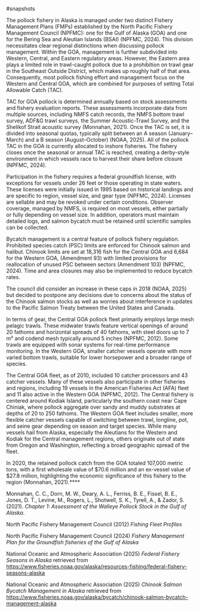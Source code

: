 #snapshots 

The pollock fishery in Alaska is managed under two distinct Fishery Management Plans (FMPs) established by the North Pacific Fishery Management Council (NPFMC): one for the Gulf of Alaska (GOA) and one for the Bering Sea and Aleutian Islands (BSAI) (NPFMC, 2024). This division necessitates clear regional distinctions when discussing pollock management. Within the GOA, management is further subdivided into Western, Central, and Eastern regulatory areas. However, the Eastern area plays a limited role in trawl-caught pollock due to a prohibition on trawl gear in the Southeast Outside District, which makes up roughly half of that area. Consequently, most pollock fishing effort and management focus on the Western and Central GOA, which are combined for purposes of setting Total Allowable Catch (TAC).

TAC for GOA pollock is determined annually based on stock assessments and fishery evaluation reports. These assessments incorporate data from multiple sources, including NMFS catch records, the NMFS bottom trawl survey, ADF&G trawl surveys, the Summer Acoustic-Trawl Survey, and the Shelikof Strait acoustic survey (Monnahan, 2021). Once the TAC is set, it is divided into seasonal quotas, typically split between an A season (January–March) and a B season (August–October) (NOAA, 2025). All of the pollock TAC in the GOA is currently allocated to inshore fisheries. The fishery closes once the seasonal or annual TAC is reached, creating a derby-style environment in which vessels race to harvest their share before closure (NPFMC, 2024).

Participation in the fishery requires a federal groundfish license, with exceptions for vessels under 26 feet or those operating in state waters. These licenses were initially issued in 1995 based on historical landings and are specific to region, vessel size, and gear type (NPFMC, 2024). Licenses are sellable and may be revoked under certain conditions. Observer coverage, managed by NMFS, is required on most vessels, either partially or fully depending on vessel size. In addition, operators must maintain detailed logs, and salmon bycatch must be retained until scientific samples can be collected.

Bycatch management is a central feature of pollock fishery regulation. Prohibited species catch (PSC) limits are enforced for Chinook salmon and halibut. Chinook limits are set at 18,316 fish for the Central GOA and 6,684 for the Western GOA, (Amendment 93) with limited provisions for reallocation of unused PSC between sectors (Amendment 103) (NPFMC, 2024). Time and area closures may also be implemented to reduce bycatch rates.

The council did consider an increase in these caps in 2018 (NOAA, 2025) but decided to postpone any decisions due to concerns about the status of the Chinook salmon stocks as well as worries about interference in updates to the Pacific Salmon Treaty between the United States and Canada. 

In terms of gear, the Central GOA pollock fleet primarily employs large mesh pelagic trawls. These midwater trawls feature vertical openings of around 20 fathoms and horizontal spreads of 40 fathoms, with steel doors up to 7 m² and codend mesh typically around 5 inches (NPFMC, 2012). Some trawls are equipped with sonar systems for real-time performance monitoring. In the Western GOA, smaller catcher vessels operate with more varied bottom trawls, suitable for lower horsepower and a broader range of species.

The Central GOA fleet, as of 2010, included 10 catcher processors and 43 catcher vessels. Many of these vessels also participate in other fisheries and regions, including 19 vessels in the American Fisheries Act (AFA) fleet and 11 also active in the Western GOA (NPFMC, 2012). The Central fishery is centered around Kodiak Island, particularly the southern coast near Cape Chiniak, where pollock aggregate over sandy and muddy substrates at depths of 20 to 250 fathoms. The Western GOA fleet includes smaller, more flexible catcher vessels capable of switching between trawl, longline, pot, and seine gear depending on season and target species. While many vessels hail from Alaska, especially the Aleutians for the Western and Kodiak for the Central management regions, others originate out of state from Oregon and Washington, reflecting a broad geographic spread of the fleet.

In 2020, the retained pollock catch from the GOA totaled 107,000 metric tons, with a first wholesale value of $70.6 million and an ex-vessel value of $27.8 million, highlighting the economic significance of this fishery to the region (Monnahan, 2021).****

Monnahan, C. C., Dorn, M. W., Deary, A. L., Ferriss, B. E., Fissel, B. E., Jones, D. T., Levine, M., Rogers, L., Shotwell, S. K., Tyrell, A., & Zador, S. (2021). _Chapter 1: Assessment of the Walleye Pollock Stock in the Gulf of Alaska_.

North Pacific Fishery Management Council (2012) *Fishing Fleet Profiles*

North Pacific Fishery Management Council (2024) *Fishery Management Plan for the Groundfish fisheries of the Gulf of Alaska*

National Oceanic and Atmospheric Association (2025) *Federal Fishery Seasons in Alaska* retrieved from https://www.fisheries.noaa.gov/alaska/resources-fishing/federal-fishery-seasons-alaska

National Oceanic and Atmospheric Association (2025) *Chinook Salmon Bycatch Management in Alaska* retrieved from https://www.fisheries.noaa.gov/alaska/bycatch/chinook-salmon-bycatch-management-alaska